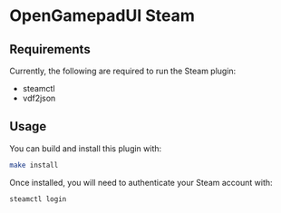 # OpenGamepadUI Steam

## Requirements

Currently, the following are required to run the Steam plugin:

- steamctl
- vdf2json

## Usage

You can build and install this plugin with:

```bash
make install
```

Once installed, you will need to authenticate your Steam account with:

```bash
steamctl login
```
